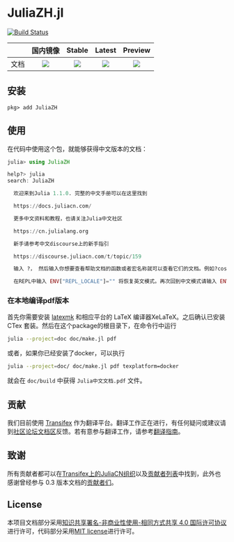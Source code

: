 # JuliaZH.jl

[![Build Status](https://travis-ci.org/JuliaCN/JuliaZH.jl.svg?branch=master)](https://travis-ci.org/JuliaCN/JuliaZH.jl)

|     |国内镜像 | Stable | Latest | Preview |
|:---:|:---:|:---:|:---:|:---:|
| 文档 | [![](https://img.shields.io/website-up-down-green-red/https/shields.io.svg?label=docs.juliacn.com)](https://docs.juliacn.com) | [![](https://img.shields.io/badge/docs-stable-blue.svg)](https://juliacn.github.io/JuliaZH.jl/stable) | [![](https://img.shields.io/badge/docs-latest-blue.svg)](https://juliacn.github.io/JuliaZH.jl/latest) | [![](https://img.shields.io/badge/Gitlab%20Pages-Preview-brightgreen.svg)](https://juliacn.gitlab.io/JuliaZH.jl) |

## 安装

```
pkg> add JuliaZH
```

## 使用

在代码中使用这个包，就能够获得中文版本的文档：

```julia
julia> using JuliaZH

help?> julia
search: JuliaZH

  欢迎来到Julia 1.1.0. 完整的中文手册可以在这里找到

  https://docs.juliacn.com/

  更多中文资料和教程，也请关注Julia中文社区

  https://cn.julialang.org

  新手请参考中文discourse上的新手指引

  https://discourse.juliacn.com/t/topic/159

  输入 ?， 然后输入你想要查看帮助文档的函数或者宏名称就可以查看它们的文档。例如?cos, 或者 ?@time 然后按回车键即可。

  在REPL中输入 ENV["REPL_LOCALE"]="" 将恢复英文模式。再次回到中文模式请输入 ENV["REPL_LOCALE"]="zh_CN"。
```

### 在本地编译pdf版本

首先你需要安装 [latexmk](https://mg.readthedocs.io/latexmk.html) 和相应平台的 LaTeX 编译器XeLaTeX。之后确认已安装 CTex 套装。然后在这个package的根目录下，在命令行中运行

```sh
julia --project=doc doc/make.jl pdf
```

或者，如果你已经安装了docker，可以执行

```sh
julia --project=doc/ doc/make.jl pdf texplatform=docker
```

就会在 `doc/build` 中获得 `Julia中文文档.pdf` 文件。

## 贡献

我们目前使用 [Transifex](https://www.transifex.com) 作为翻译平台。翻译工作正在进行，有任何疑问或建议请到[社区论坛文档区](http://discourse.juliacn.com/c/community/document)反馈。若有意参与翻译工作，请参考[翻译指南](http://discourse.juliacn.com/t/topic/277)。

## 致谢

所有贡献者都可以在[Transifex上的JuliaCN组织](https://www.transifex.com/juliacn/public/)以及[贡献者列表](https://github.com/JuliaCN/JuliaZH.jl/graphs/contributors)中找到，此外也感谢曾经参与 0.3 版本文档的[贡献者们](https://github.com/JuliaCN/julia_zh_cn/graphs/contributors)。

## License

本项目文档部分采用<a rel="license" href="https://creativecommons.org/licenses/by-nc-sa/4.0/">知识共享署名-非商业性使用-相同方式共享 4.0 国际许可协议</a>进行许可，代码部分采用[MIT license](https://github.com/JuliaCN/JuliaZH.jl/blob/master/LICENSE)进行许可。
